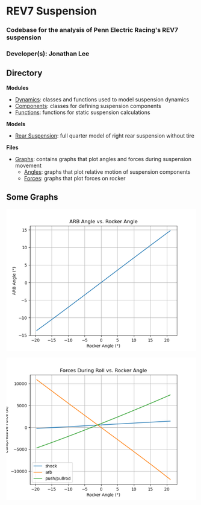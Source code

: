 # REV7 Suspension
### Codebase for the analysis of Penn Electric Racing's REV7 suspension
### Developer(s): Jonathan Lee

## Directory
**Modules**
- [Dynamics](dynamics.py): classes and functions used to model suspension dynamics
- [Components](components.py): classes for defining suspension components
- [Functions](functions.py): functions for static suspension calculations

**Models**
- [Rear Suspension](rearsuspension.py): full quarter model of right rear suspension without tire

**Files**
- [Graphs](Graphs): contains graphs that plot angles and forces during suspension movement
    - [Angles](Graphs/Graphs%20-%20Angles): graphs that plot relative motion of suspension components
    - [Forces](Graphs/Graphs%20-%20Forces): graphs that plot forces on rocker

## Some Graphs
![ARB motion with respect to Rocker motion](Graphs/Graphs%20-%20Angles/ARB%20Angle%20vs%20Rocker%20Angle.png)

![Forces on Rocker During Roll](Graphs/Graphs%20-%20Forces/Forces%20During%20Roll%20vs.%20Rocker%20Angle.png)
